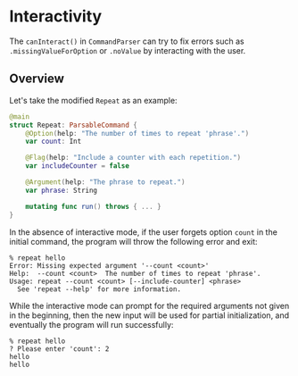 # Interactivity

The `canInteract()` in ``CommandParser`` can try to fix errors such as `.missingValueForOption` or `.noValue` by interacting with the user.

## Overview

Let's take the modified `Repeat` as an example:

```swift
@main
struct Repeat: ParsableCommand {
    @Option(help: "The number of times to repeat 'phrase'.")
    var count: Int

    @Flag(help: "Include a counter with each repetition.")
    var includeCounter = false

    @Argument(help: "The phrase to repeat.")
    var phrase: String

    mutating func run() throws { ... }
}
```

In the absence of interactive mode, if the user forgets option `count` in the initial command, the program will throw the following error and exit:

```
% repeat hello
Error: Missing expected argument '--count <count>'
Help:  --count <count>  The number of times to repeat 'phrase'.
Usage: repeat --count <count> [--include-counter] <phrase>
  See 'repeat --help' for more information.
```

While the interactive mode can prompt for the required arguments not given in the beginning, then the new input will be used for partial initialization, and eventually the program will run successfully:

```
% repeat hello
? Please enter 'count': 2
hello
hello
```


